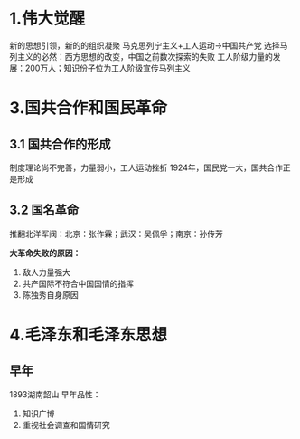 # 1.伟大觉醒
新的思想引领，新的的组织凝聚
马克思列宁主义+工人运动$\rightarrow$中国共产党
选择马列主义的必然：西方思想的改变，中国之前数次探索的失败
工人阶级力量的发展：200万人；知识份子位为工人阶级宣传马列主义

# 3.国共合作和国民革命
## 3.1 国共合作的形成
制度理论尚不完善，力量弱小，工人运动挫折
1924年，国民党一大，国共合作正是形成
## 3.2 国名革命
推翻北洋军阀：北京：张作霖；武汉：吴佩孚；南京：孙传芳

**大革命失败的原因：**
1. 敌人力量强大
2. 共产国际不符合中国国情的指挥
3. 陈独秀自身原因
# 4.毛泽东和毛泽东思想
## 早年
1893湖南韶山
早年品性：
1. 知识广博
2. 重视社会调查和国情研究